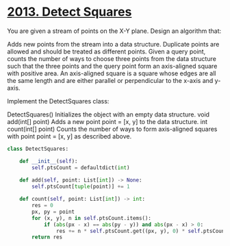 # [2013. Detect Squares](https://leetcode.com/problems/detect-squares/description/)

You are given a stream of points on the X-Y plane. Design an algorithm that:

Adds new points from the stream into a data structure. Duplicate points are allowed and should be treated as different points.
Given a query point, counts the number of ways to choose three points from the data structure such that the three points and the query point form an axis-aligned square with positive area.
An axis-aligned square is a square whose edges are all the same length and are either parallel or perpendicular to the x-axis and y-axis.

Implement the DetectSquares class:

DetectSquares() Initializes the object with an empty data structure.
void add(int[] point) Adds a new point point = [x, y] to the data structure.
int count(int[] point) Counts the number of ways to form axis-aligned squares with point point = [x, y] as described above.

```py
class DetectSquares:

    def __init__(self):
        self.ptsCount = defaultdict(int)
        
    def add(self, point: List[int]) -> None:
        self.ptsCount[tuple(point)] += 1

    def count(self, point: List[int]) -> int:
        res = 0
        px, py = point
        for (x, y), n in self.ptsCount.items():
            if (abs(px - x) == abs(py - y)) and abs(px - x) > 0:
                res += n * self.ptsCount.get((px, y), 0) * self.ptsCount.get((x, py), 0)
        return res
```
